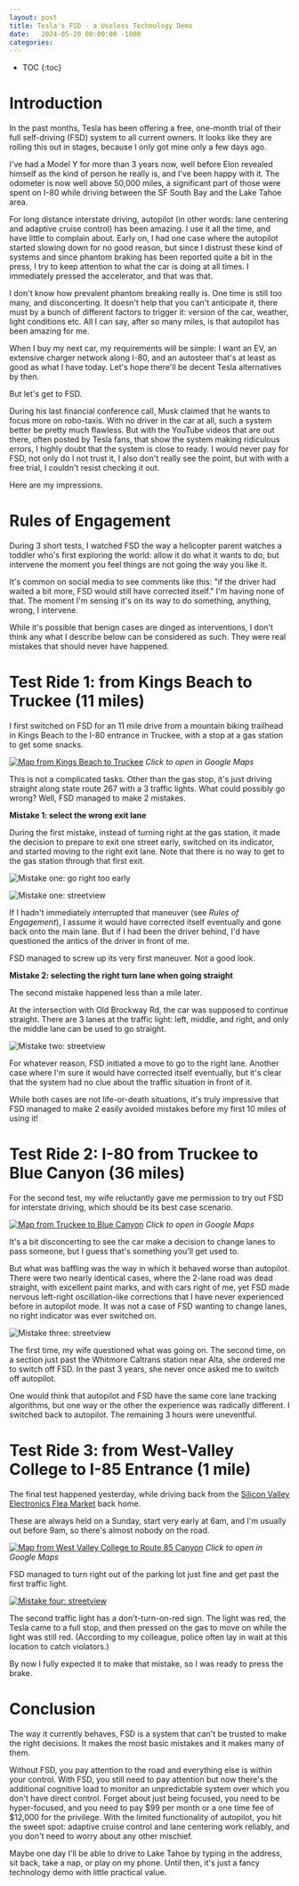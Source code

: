 ```yaml
---
layout: post
title: Tesla's FSD - a Useless Technology Demo
date:   2024-05-20 00:00:00 -1000
categories:
---
```


* TOC
{:toc}

# Introduction

In the past months, Tesla has been offering a free, one-month trial of their full 
self-driving (FSD) system to all current owners. It looks like they are rolling this 
out in stages, because I only got mine only a few days ago.

I've had a Model Y for more than 3 years now, well before Elon revealed himself as the 
kind of person he really is, and I've been happy with it. The odometer is now well 
above 50,000 miles, a significant part of those were spent on I-80 while driving between the 
SF South Bay and the Lake Tahoe area.

For long distance interstate driving, autopilot (in other words: lane centering and 
adaptive cruise control) has been amazing. I use it all the time, and have little to 
complain about. Early on, I had one case where the autopilot started slowing down 
for no good reason, but since I distrust these kind of systems and since phantom braking 
has been reported quite a bit in the press, I try to keep attention to what the car is doing 
at all times. I immediately pressed the accelerator, and that was that.

I don't know how prevalent phantom breaking really is. One time is still too many, and 
disconcerting. It doesn't help that you can't anticipate it, there must by a bunch of different 
factors to trigger it: version of the car, weather, light conditions etc. All I can say, after 
so many miles, is that autopilot has been amazing for me.

When I buy my next car, my requirements will be simple: I want an EV, an extensive charger 
network along I-80, and an autosteer that's at least as good as what I have today. Let's hope 
there'll be decent Tesla alternatives by then.

But let's get to FSD. 

During his last financial conference call, Musk claimed that he wants to focus more on robo-taxis. 
With no driver in the car at all, such a system better be pretty much flawless. But with the 
YouTube videos that are out there, often posted by Tesla fans, that show the system making 
ridiculous errors, I highly doubt that the system is close to ready. I would never pay for FSD, 
not only do I not trust it, I also don't really see the point, but with with a free trial, 
I couldn't resist checking it out.

Here are my impressions.

# Rules of Engagement

During 3 short tests, I watched FSD the way a helicopter parent watches a toddler who's first 
exploring the world: allow it do what it wants to do, but intervene the moment you feel things 
are not going the way you like it. 

It's common on social media to see comments like this: "if the driver had waited a bit more, 
FSD would still have corrected itself." I'm having none of that. The moment I'm sensing it's on 
its way to do something, anything, wrong, I intervene.

While it's possible that benign cases are dinged as interventions, I don't think any what I 
describe below can be considered as such. They were real mistakes that should never have happened.

# Test Ride 1: from Kings Beach to Truckee (11 miles)

I first switched on FSD for an 11 mile drive 
from a mountain biking trailhead in Kings Beach to the I-80 entrance in Truckee, with a stop 
at a gas station to get some snacks.

[![Map from Kings Beach to Truckee](/assets/fsd/kings_beach_to_truckee.png)](https://www.google.com/maps/dir/39.249095,-120.0300215/39.338854,-120.1698876/@39.3190228,-120.1747248,13z/data=!4m9!4m8!1m5!3m4!1m2!1d-120.1522306!2d39.3168207!3s0x809961d34ddd1f31:0xc7a37e232df2aeae!1m0!3e0?entry=ttu)
*Click to open in Google Maps*

This is not a complicated tasks. Other than the gas stop, it's just driving straight along state 
route 267 with a 3 traffic lights. What could possibly go wrong? Well, FSD managed to make 2 mistakes.

**Mistake 1: select the wrong exit lane**

During the first mistake, instead of turning right at the gas station, it made the decision to prepare 
to exit one street early, switched on its indicator, and started moving to the right exit lane. Note
that there is no way to get to the gas station through that first exit.

![Mistake one: go right too early](/assets/fsd/mistake1.jpg)

![Mistake one: streetview](/assets/fsd/mistake1_streetview.jpg)

If I hadn't immediately interrupted that maneuver (see *Rules of Engagement*), I assume it would 
have corrected itself eventually and gone back onto the main lane. But if I had been the driver behind, 
I'd have questioned the antics of the driver in front of me. 

FSD managed to screw up its very first maneuver. Not a good look.

**Mistake 2: selecting the right turn lane when going straight**

The second mistake happened less than a mile later. 

At the intersection with Old Brockway Rd, the car was supposed to continue straight. There are 3 
lanes at the traffic light: left, middle, and right, and only the middle lane can be used 
to go straight.

![Mistake two: streetview](/assets/fsd/mistake2_streetview.jpg)

For whatever reason, FSD initiated a move to go to the right lane. Another case where I'm sure it 
would have corrected itself eventually, but it's clear that the system had no clue about the 
traffic situation in front of it. 

While both cases are not life-or-death situations, it's truly impressive that FSD managed to make 2 
easily avoided mistakes before my first 10 miles of using it!

# Test Ride 2: I-80 from Truckee to Blue Canyon (36 miles)

For the second test, my wife reluctantly gave me permission to try out FSD for interstate driving, 
which should be its best case scenario.

[![Map from Truckee to Blue Canyon](/assets/fsd/truckee_to_blue_canyon.png)](https://www.google.com/maps/dir/39.338854,-120.1698876/39.2543823,-120.7372512/@39.2945489,-120.4893074,10z/data=!4m2!4m1!3e0?entry=ttu)
*Click to open in Google Maps*

It's a bit disconcerting to see the car make a decision to change lanes to pass someone, but I guess 
that's something you'll get used to. 

But what was baffling was the way in which it behaved worse than autopilot. 
There were two nearly identical cases, where the 2-lane road was dead straight, with excellent paint marks, 
and with cars right of me, yet FSD made nervous left-right oscillation-like corrections that I have never 
experienced before in autopilot mode. It was not a case of FSD wanting to change lanes, no right indicator 
was ever switched on.

![Mistake three: streetview](/assets/fsd/mistake3_streetview.jpg)

The first time, my wife questioned what was going on. The second time, on a section just past
the Whitmore Caltrans station near Alta, she ordered me to switch off FSD. In the past 3 years, she 
never once asked me to switch off autopilot.

One would think that autopilot and FSD have the same core lane tracking algorithms, but one way or the other 
the experience was radically different. I switched back to autopilot. The remaining 3 hours were uneventful.

# Test Ride 3: from West-Valley College to I-85 Entrance (1 mile)

The final test happened yesterday, while driving back from the 
[Silicon Valley Electronics Flea Market](https://www.electronicsfleamarket.com)
back home.

These are always held on a Sunday, start very early at 6am, and I'm usually out before 9am, so there's 
almost nobody on the road.

[![Map from West Valley College to Route 85 Canyon](/assets/fsd/west_valley_college_saratoga.png)](https://www.google.com/maps/dir/37.2651941,-122.0128022/37.2768284,-122.0072917/@37.2710772,-122.0107086,15.68z/data=!4m2!4m1!3e0?entry=ttu)
*Click to open in Google Maps*

FSD managed to turn right out of the parking lot just fine and get past the first traffic light. 

[![Mistake four: streetview](/assets/fsd/no_turn_on_right.jpg)](/assets/fsd/no_turn_on_right.jpg)

The second traffic light has a don't-turn-on-red sign. The light was red, the Tesla came to a full stop, 
and then pressed on the gas to move on while the light was still red. (According to my colleague, police 
often lay in wait at this location to catch violators.)

By now I fully expected it to make that mistake, so I was ready to press the brake.

# Conclusion

The way it currently behaves, FSD is a system that can't be trusted to make the right decisions. It makes 
the most basic mistakes and it makes many of them. 

Without FSD, you pay attention to the road and everything else is within your control. With FSD, you still 
need to pay attention but now there's the additional cognitive load to monitor an unpredictable system over 
which you don't have direct control. Forget about just being focused, you need to be hyper-focused, and you 
need to pay $99 per month or a one time fee of $12,000 for the privilege. With the limited functionality of autopilot, 
you hit the sweet spot: adaptive cruise control and lane centering work reliably, and you don't need to 
worry about any other mischief.

Maybe one day I'll be able to drive to Lake Tahoe by typing in the address, sit back, take a nap,
or play on my phone. Until then, it's just a fancy technology demo with little practical value.



